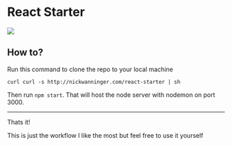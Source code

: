 # React Starter
![](http://i.imgur.com/VfuN8xi.jpg)
## How to?
Run this command to clone the repo to your local machine
~~~
curl curl -s http://nickwanninger.com/react-starter | sh
~~~
Then run `npm start`. That will host the node server with nodemon on port 3000.

---

Thats it!

This is just the workflow I like the most but feel free to use it yourself


